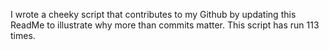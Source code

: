 I wrote a cheeky script that contributes to my Github by updating this ReadMe to illustrate why more than commits matter. This script has run 113 times.